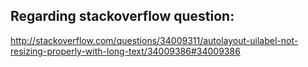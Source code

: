 ## Regarding stackoverflow question:

http://stackoverflow.com/questions/34009311/autolayout-uilabel-not-resizing-properly-with-long-text/34009386#34009386
